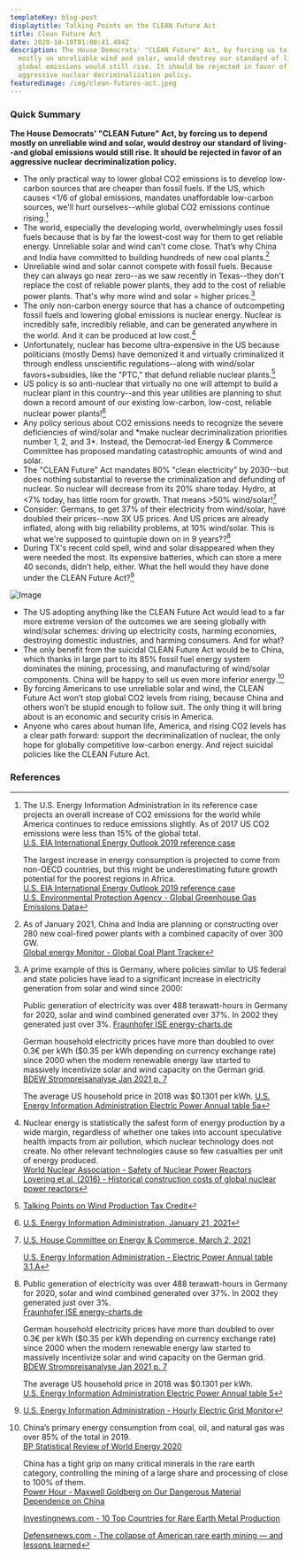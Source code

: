 ```yaml
---
templateKey: blog-post
displaytitle: Talking Points on the CLEAN Future Act
title: Clean Future Act
date: 2020-10-10T01:00:41.494Z
description: The House Democrats' "CLEAN Future" Act, by forcing us to depend
  mostly on unreliable wind and solar, would destroy our standard of living--and
  global emissions would still rise. It should be rejected in favor of an
  aggressive nuclear decriminalization policy.
featuredimage: /img/clean-futures-act.jpeg
---
```

### Quick Summary

**The House Democrats' "CLEAN Future" Act, by forcing us to depend mostly on unreliable wind and solar, would destroy our standard of living--and global emissions would still rise. It should be rejected in favor of an aggressive nuclear decriminalization policy.**

* The only practical way to lower global CO2 emissions is to develop low-carbon sources that are cheaper than fossil fuels. If the US, which causes <1/6 of global emissions, mandates unaffordable low-carbon sources, we'll hurt ourselves--while global CO2 emissions continue rising.[^1]
* The world, especially the developing world, overwhelmingly uses fossil fuels because that is by far the lowest-cost way for them to get reliable energy. Unreliable solar and wind can’t come close. That’s why China and India have committed to building hundreds of new coal plants.[^2]
* Unreliable wind and solar cannot compete with fossil fuels. Because they can always go near zero--as we saw recently in Texas--they don't replace the cost of reliable power plants, they add to the cost of reliable power plants. That's why more wind and solar = higher prices.[^3]
* The only non-carbon energy source that has a chance of outcompeting fossil fuels and lowering global emissions is nuclear energy. Nuclear is incredibly safe, incredibly reliable, and can be generated anywhere in the world. And it can be produced at low cost.[^4]
* Unfortunately, nuclear has become ultra-expensive in the US because politicians (mostly Dems) have demonized it and virtually criminalized it through endless unscientific regulations--along with wind/solar favors+subsidies, like the "PTC," that defund reliable nuclear plants.[^5]
* US policy is so anti-nuclear that virtually no one will attempt to build a nuclear plant in this country--and this year utilities are planning to shut down a record amount of our existing low-carbon, low-cost, reliable nuclear power plants![^6]
* Any policy serious about CO2 emissions needs to recognize the severe deficiencies of wind/solar and \*make nuclear decriminalization priorities number 1, 2, and 3\*. Instead, the Democrat-led Energy & Commerce Committee has proposed mandating catastrophic amounts of wind and solar.
* The "CLEAN Future" Act mandates 80% "clean electricity” by 2030--but does nothing substantial to reverse the criminalization and defunding of nuclear. So nuclear will decrease from its 20% share today. Hydro, at <7% today, has little room for growth. That means >50% wind/solar![^7]
* Consider: Germans, to get 37% of their electricity from wind/solar, have doubled their prices--now 3X US prices. And US prices are already inflated, along with big reliability problems, at 10% wind/solar. This is what we're supposed to quintuple down on in 9 years??[^8]
* During TX's recent cold spell, wind and solar disappeared when they were needed the most. Its expensive batteries, which can store a mere 40 seconds, didn’t help, either. What the hell would they have done under the CLEAN Future Act?[^9]

![Image](/img/clean-future-act-chart.jpeg)

* The US adopting anything like the CLEAN Future Act would lead to a far more extreme version of the outcomes we are seeing globally with wind/solar schemes: driving up electricity costs, harming economies, destroying domestic industries, and harming consumers. And for what?
* The only benefit from the suicidal CLEAN Future Act would be to China, which thanks in large part to its 85% fossil fuel energy system dominates the mining, processing, and manufacturing of wind/solar components. China will be happy to sell us even more inferior energy.[^10]
* By forcing Americans to use unreliable solar and wind, the CLEAN Future Act won’t stop global CO2 levels from rising, because China and others won’t be stupid enough to follow suit. The only thing it will bring about is an economic and security crisis in America.
* Anyone who cares about human life, America, and rising CO2 levels has a clear path forward: support the decriminalization of nuclear, the only hope for globally competitive low-carbon energy. And reject suicidal policies like the CLEAN Future Act.

### References

[^1]:
    The U.S. Energy Information Administration in its reference case projects an overall increase of CO2 emissions for the world while America continues to reduce emissions slightly. As of 2017 US CO2 emissions were less than 15% of the global total.\
    [U.S. EIA International Energy Outlook 2019 reference case](https://www.eia.gov/outlooks/aeo/data/browser/#/?id=10-IEO2019&region=0-0&cases=Reference&start=2010&end=2050&f=A&linechart=~Reference-d080819.3-10-IEO2019~Reference-d080819.26-10-IEO2019&ctype=linechart&sourcekey=0)

    The largest increase in energy consumption is projected to come from non-OECD countries, but this might be underestimating future growth potential for the poorest regions in Africa.\
    [U.S. EIA International Energy Outlook 2019 reference case](https://www.eia.gov/outlooks/aeo/data/browser/#/?id=1-IEO2019&region=0-0&cases=Reference&start=2010&end=2050&f=A&linechart=~Reference-d080819.25-1-IEO2019~Reference-d080819.26-1-IEO2019~Reference-d080819.3-1-IEO2019&ctype=linechart&sourcekey=0)\
    [U.S. Environmental Protection Agency - Global Greenhouse Gas Emissions Data](https://www.epa.gov/ghgemissions/global-greenhouse-gas-emissions-data)

[^2]:
    As of January 2021, China and India are planning or constructing over 280 new coal-fired power plants with a combined capacity of over 300 GW.\
    [Global energy Monitor - Global Coal Plant Tracker](https://globalenergymonitor.org/projects/global-coal-plant-tracker/summary-data/)

[^3]:
    A prime example of this is Germany, where policies similar to US federal and state policies have lead to a significant increase in electricity generation from solar and wind since 2000:

    Public generation of electricity was over 488 terawatt-hours in Germany for 2020, solar and wind combined generated over 37%. In 2002 they generated just over 3%.
    [Fraunhofer ISE energy-charts.de](https://energy-charts.info/charts/energy_pie/chart.htm?l=en&c=DE&year=2020)

    German household electricity prices have more than doubled to over 0.3€ per kWh ($0.35 per kWh depending on currency exchange rate) since 2000 when the modern renewable energy law started to massively incentivize solar and wind capacity on the German grid.
    [BDEW Strompreisanalyse Jan 2021 p. 7](https://www.bdew.de/service/daten-und-grafiken/bdew-strompreisanalyse/)

    The average US household price in 2018 was $0.1301 per kWh.
    [U.S. Energy Information Administration Electric Power Annual table 5a](https://www.eia.gov/electricity/sales_revenue_price/pdf/table5_a.pdf)

[^4]:
    Nuclear energy is statistically the safest form of energy production by a wide margin, regardless of whether one takes into account speculative health impacts from air pollution, which nuclear technology does not create. No other relevant technologies cause so few casualties per unit of energy produced.\
    [World Nuclear Association - Safety of Nuclear Power Reactors](https://www.world-nuclear.org/information-library/safety-and-security/safety-of-plants/safety-of-nuclear-power-reactors.aspx)\
    [Lovering et al. (2016) - Historical construction costs of global nuclear power reactors](https://www.sciencedirect.com/science/article/pii/S0301421516300106)

[^5]: [Talking Points on Wind Production Tax Credit](https://energytalkingpoints.com/wind-production-tax-credit/)

[^6]: [U.S. Energy Information Administration, January 21, 2021](https://www.eia.gov/todayinenergy/detail.php?id=46436)

[^7]:
    [U.S. House Committee on Energy & Commerce, March 2, 2021](https://energycommerce.house.gov/newsroom/press-releases/ec-leaders-introduce-the-clean-future-act-comprehensive-legislation-to)

    [U.S. Energy Information Administration - Electric Power Annual table 3.1.A](https://www.eia.gov/electricity/annual/html/epa_03_01_a.html)

[^8]:
    Public generation of electricity was over 488 terawatt-hours in Germany for 2020, solar and wind combined generated over 37%. In 2002 they generated just over 3%.\
    [Fraunhofer ISE energy-charts.de](https://energy-charts.info/charts/energy_pie/chart.htm?l=en&c=DE&year=2020)

    German household electricity prices have more than doubled to over 0.3€ per kWh ($0.35 per kWh depending on currency exchange rate) since 2000 when the modern renewable energy law started to massively incentivize solar and wind capacity on the German grid.\
    [BDEW Strompreisanalyse Jan 2021 p. 7](https://www.bdew.de/service/daten-und-grafiken/bdew-strompreisanalyse/)

    The average US household price in 2018 was $0.1301 per kWh.\
    [U.S. Energy Information Administration Electric Power Annual table 5](https://www.eia.gov/electricity/sales_revenue_price/pdf/table5_a.pdf)

[^9]: [U.S. Energy Information Administration - Hourly Electric Grid Monitor](https://www.eia.gov/beta/electricity/gridmonitor/dashboard/electric_overview/balancing_authority/ERCO)

[^10]:
    China’s primary energy consumption from coal, oil, and natural gas was over 85% of the total in 2019.\
    [BP Statistical Review of World Energy 2020](https://www.bp.com/en/global/corporate/energy-economics/statistical-review-of-world-energy.html)

    China has a tight grip on many critical minerals in the rare earth category, controlling the mining of a large share and processing of close to 100% of them.\
    [Power Hour - Maxwell Goldberg on Our Dangerous Material Dependence on China](https://youtu.be/xsViTP-9IcY)

    [Investingnews.com - 10 Top Countries for Rare Earth Metal Production](https://investingnews.com/daily/resource-investing/critical-metals-investing/rare-earth-investing/rare-earth-producing-countries/)

    [Defensenews.com - The collapse of American rare earth mining — and lessons learned](https://www.defensenews.com/opinion/commentary/2019/11/12/the-collapse-of-american-rare-earth-mining-and-lessons-learned/)
